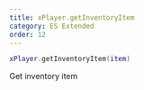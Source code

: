 ```yaml
---
title: xPlayer.getInventoryItem
category: ES Extended
order: 12
---
```


```lua
xPlayer.getInventoryItem(item)
```

Get inventory item
